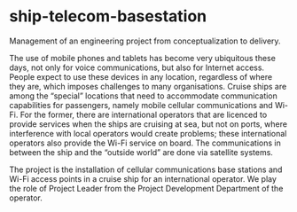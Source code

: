 # ship-telecom-basestation
Management of an engineering project from conceptualization to delivery.

The use of mobile phones and tablets has become very ubiquitous these days, not only for voice
communications, but also for Internet access. People expect to use these devices in any location, regardless of
where they are, which imposes challenges to many organisations. Cruise ships are among the “special”
locations that need to accommodate communication capabilities for passengers, namely mobile cellular
communications and Wi-Fi. For the former, there are international operators that are licenced to provide
services when the ships are cruising at sea, but not on ports, where interference with local operators would
create problems; these international operators also provide the Wi-Fi service on board. The communications
in between the ship and the “outside world” are done via satellite systems.

The project is the installation of cellular communications base stations and Wi-Fi access points in a cruise ship
for an international operator. We play the role of Project Leader from the Project Development Department of the operator.
